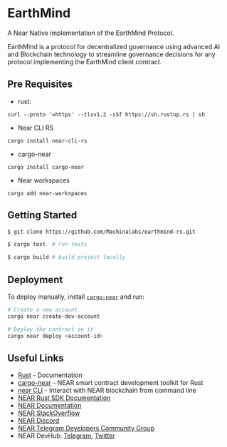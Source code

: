 # EarthMind

A Near Native implementation of the EarthMind Protocol.

EarthMind is a protocol for decentralized governance using advanced AI and Blockchain technology to streamline governance decisions for any protocol implementing the EarthMind client contract.

## Pre Requisites

- rust:
```
curl --proto '=https' --tlsv1.2 -sSf https://sh.rustup.rs | sh
```
- Near CLI RS
```
cargo install near-cli-rs
```

- cargo-near
```
cargo install cargo-near
```

- Near workspaces
```
cargo add near-workspaces
```

## Getting Started

```bash
$ git clone https://github.com/Machinalabs/earthmind-rs.git

$ cargo test  # run tests

$ cargo build # build project locally
```

## Deployment

To deploy manually, install [`cargo-near`](https://github.com/near/cargo-near) and run:

```bash
# Create a new account
cargo near create-dev-account

# Deploy the contract on it
cargo near deploy <account-id>
```

## Useful Links
- [Rust](https://www.rust-lang.org/learn) - Documentation
- [cargo-near](https://github.com/near/cargo-near) - NEAR smart contract development toolkit for Rust
- [near CLI](https://docs.near.org/tools/near-cli) - Interact with NEAR blockchain from command line
- [NEAR Rust SDK Documentation](https://docs.near.org/sdk/rust/introduction)
- [NEAR Documentation](https://docs.near.org)
- [NEAR StackOverflow](https://stackoverflow.com/questions/tagged/nearprotocol)
- [NEAR Discord](https://near.chat)
- [NEAR Telegram Developers Community Group](https://t.me/neardev)
- NEAR DevHub: [Telegram](https://t.me/neardevhub), [Twitter](https://twitter.com/neardevhub)
